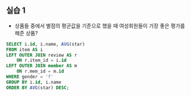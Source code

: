 ## 실습 1 
* 상품들 중에서 별점의 평균값을 기준으로 했을 때 여성회원들이 가장 좋은 평가를 해준 상품?
```sql 
SELECT i.id, i.name, AVG(star)
FROM item AS i 
LEFT OUTER JOIN review AS r
    ON r.item_id = i.id
LEFT OUTER JOIN member AS m 
    ON r.mem_id = m.id 
WHERE gender = 'f'
GROUP BY i.id, i.name 
ORDER BY AVG(star) DESC;
```